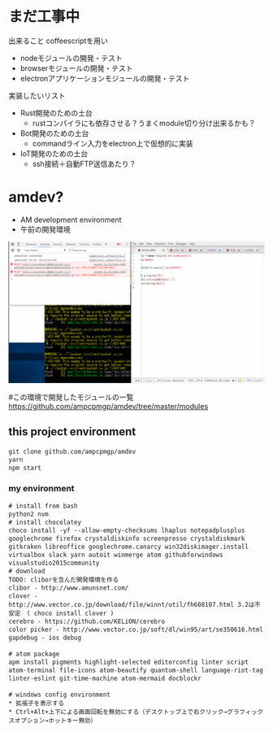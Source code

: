 # まだ工事中

出来ること
coffeescriptを用い
* nodeモジュールの開発・テスト
* browserモジュールの開発・テスト
* electronアプリケーションモジュールの開発・テスト

実装したいリスト
* Rust開発のための土台
  * rustコンパイラにも依存させる？うまくmodule切り分け出来るかも？
* Bot開発のための土台
  * commandライン入力をelectron上で仮想的に実装
* IoT開発のための土台
  * ssh接続＋自動FTP送信あたり？


# amdev?
* AM development environment
* 午前の開発環境

![](img/Animation.gif)

#この環境で開発したモジュールの一覧
https://github.com/ampcpmgp/amdev/tree/master/modules


## this project environment
```
git clone github.com/ampcpmgp/amdev
yarn
npm start
```

### my environment

```
# install from bash
python2 nvm
# install chocolatey
choco install -yf --allow-empty-checksums lhaplus notepadplusplus googlechrome firefox crystaldiskinfo screenpresso crystaldiskmark gitkraken libreoffice googlechrome.canarcy win32diskimager.install virtualbox slack yarn autoit winmerge atom githubforwindows visualstudio2015community
# download
TODO: cliborを含んだ開発環境を作る
clibor - http://www.amunsnet.com/
clover - http://www.vector.co.jp/download/file/winnt/util/fh608107.html 3.2は不安定　( choco install clover )
cerebro - https://github.com/KELiON/cerebro
color picker - http://www.vector.co.jp/soft/dl/win95/art/se350616.html
gapdebug - ios debug

# atom package
apm install pigments highlight-selected editorconfig linter script atom-terminal file-icons atom-beautify quantum-shell language-riot-tag linter-eslint git-time-machine atom-mermaid docblockr

# windows config environment
* 拡張子を表示する
* Ctrl+Alt+上下による画面回転を無効にする（デスクトップ上で右クリック→グラフィックスオプション→ホットキー無効）
